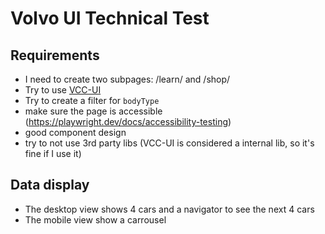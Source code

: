 # Volvo UI Technical Test

## Requirements

 - I need to create two subpages: /learn/<carId> and /shop/<carId>
 - Try to use [VCC-UI](https://vcc-ui.vercel.app/)
 - Try to create a filter for `bodyType`
 - make sure the page is accessible (https://playwright.dev/docs/accessibility-testing)
 - good component design
 - try to not use 3rd party libs (VCC-UI is considered a internal lib, so it's fine if I use it)

 ## Data display
  
  - The desktop view shows 4 cars and a navigator to see the next 4 cars
  - The mobile view show a carrousel